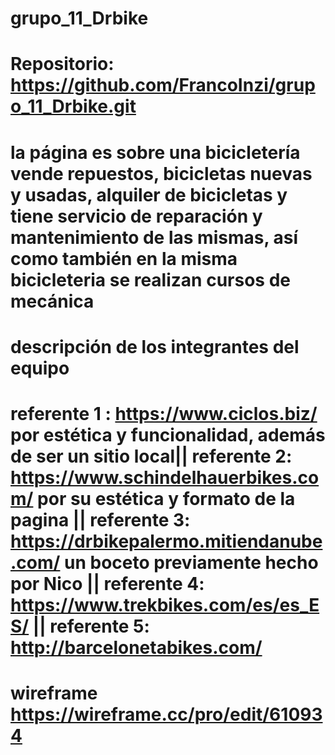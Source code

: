 # grupo_11_Drbike
# Repositorio: https://github.com/FrancoInzi/grupo_11_Drbike.git
# la página es sobre una bicicletería vende repuestos, bicicletas nuevas y usadas, alquiler de bicicletas y tiene servicio de reparación y mantenimiento de las mismas, así como también en la misma bicicleteria se realizan cursos de mecánica 
# descripción de los integrantes del equipo
# referente 1 : https://www.ciclos.biz/ por estética y funcionalidad, además de ser un sitio local|| referente 2: https://www.schindelhauerbikes.com/ por su estética y formato de la pagina || referente 3: https://drbikepalermo.mitiendanube.com/ un boceto previamente hecho por Nico || referente 4: https://www.trekbikes.com/es/es_ES/ || referente 5: http://barcelonetabikes.com/
# wireframe https://wireframe.cc/pro/edit/610934

<!--  Entregable: Wireframe digital o analógico de las siguientes secciones del sitio:
● Home = https://wireframe.cc/pro/edit/610934
● Detalle de producto = https://wireframe.cc/pro/pp/cdbbaa70c612301
● Carrito de compras 
● Formulario de registro
● Formulario de login = https://wireframe.cc/pro/pp/4017c073e612303
Tip: les recomendamos crear la carpeta wireframes para incluir este contenido.
Entregable (Opcional): Boceto o diseño del sitio incluyendo.
● Logo
● Colores
● Tipografías
Tip: les recomendamos crear la carpeta design para incluir este contenido.

> Resumen de entregables
★ URL del repositorio con todos los colaboradores agregados.
★ Archivo README.md con:
○ Temática del sitio y público objetivo.
○ Listado de al menos 5 referentes.
★ Wireframe de las siguientes páginas:
○ Home
○ Detalle de producto
○ Carrito de compras
○ Formulario de registro
○ Formulario de login
★ Opcional: Boceto o diseño gráfico del sitio (logo, colores, tipografías, etc).

7

> Cierre
Ya lo dijimos antes, pero vale la pena repetirlo: si quieren que su proyecto tenga más
posibilidades de tener éxito, pónganle esmero a la etapa de planificación.
Tener un documento que explique el objetivo y el contexto del sitio así como tener un listado de
referentes provee un marco de referencia para resolver dudas.
Tener un wireframe y un boceto del sitio permite que los integrantes del grupo trabajen porgit pull
separado y que luego, al unir las piezas, todas coincidan. Por otro lado, es un documento de
consulta a la hora de resolver dudas sobre cómo debe quedar tal o cual sección.
Por último, y no menos importante, sepan que las cosas pueden romperse, pueden no salir bien
o tan bien como esperaban, y eso es totalmente normal. Lo importante es que aprendan a
trabajar en conjunto para que el resultado sea cada vez mejor.. -->
